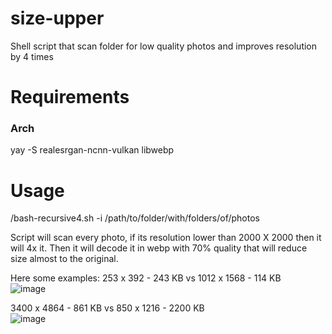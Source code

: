 # size-upper
Shell script that scan folder for low quality photos and improves resolution by 4 times

# Requirements
### Arch
yay -S realesrgan-ncnn-vulkan libwebp

# Usage
/bash-recursive4.sh -i /path/to/folder/with/folders/of/photos

Script will scan every photo, if its resolution lower than 2000 X 2000 then it will 4x it. 
Then it will decode it in webp with 70% quality that will reduce size almost to the original.


Here some examples: 
253 x 392 - 243 KB vs 1012 x 1568 - 114 KB  
![image](https://github.com/gavr123456789/size-upper/assets/30507409/0e9566bc-4980-45d9-881b-e07fe7120ac4)

3400 x 4864 - 861 KB vs 850 x 1216 - 2200 KB  
![image](https://github.com/gavr123456789/size-upper/assets/30507409/3c9c6146-705e-465f-b4fb-709a523a73af)

